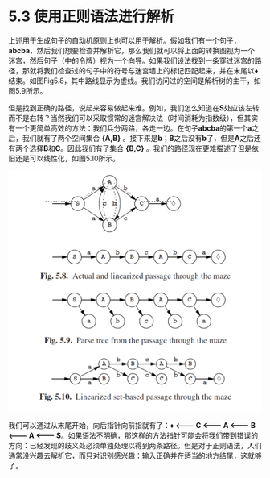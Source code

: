 # 5.3 使用正则语法进行解析

上述用于生成句子的自动机原则上也可以用于解析。假如我们有一个句子，**abcba**，然后我们想要检查并解析它，那么我们就可以将上面的转换图视为一个迷宫，然后句子（中的令牌）视为一个向导。如果我们设法找到一条穿过迷宫的路径，那就将我们检查过的句子中的符号与迷宫墙上的标记匹配起来，并在末尾以♦结束。如图Fig5.8，其中路线显示为虚线。我们访问过的空间是解析树的主干，如图5.9所示。

但是找到正确的路径，说起来容易做起来难。例如，我们怎么知道在**S**处应该左转而不是右转？当然我们可以采取惯常的迷宫解决法（时间消耗为指数级），但其实有一个更简单高效的方法：我们兵分两路，各走一边。在句子**abcba**的第一个**a**之后，我们就有了两个空间集合 **{A,B}** 。接下来是**b**；**B**之后没有**b**了，但是**A**之后还有两个选择**B**和**C**。因此我们有了集合 **{B,C}** 。我们的路径现在更难描述了但是依旧还是可以线性化，如图5.10所示。

![图1](../../img/5.3_1.png)

我们可以通过从末尾开始，向后指针向前指就有了：**♦ <--- C <--- A <--- B <--- A <--- S**。如果语法不明确，那这样的方法指针可能会将我们带到错误的方向：已经发现的歧义处必须单独处理以得到两条路径。但是对于正则语法，人们通常没兴趣去解析它，而只对识别感兴趣：输入正确并在适当的地方结尾，这就够了。